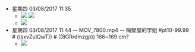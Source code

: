 - 星期四 03/08/2017 11:35 
    - ![](https://firebasestorage.googleapis.com/v0/b/firescript-577a2.appspot.com/o/imgs%2Fapp%2FXELiu-NovaKG%2Fzy4O2s-BlJ.png?alt=media&token=6f180420-07ff-4cb4-8de7-b150a2c3fc8f)
![](https://firebasestorage.googleapis.com/v0/b/firescript-577a2.appspot.com/o/imgs%2Fapp%2FXELiu-NovaKG%2F52O21GzKu0.png?alt=media&token=68d1383b-b2e6-4823-9cfd-934e4169a4ef)
    - ![](https://firebasestorage.googleapis.com/v0/b/firescript-577a2.appspot.com/o/imgs%2Fapp%2FXELiu-NovaKG%2F1YIbg0AGlb.png?alt=media&token=1a2de378-b279-47fa-93ce-0d4adee2f7ed)
- 星期四 03/08/2017 11:44 -- MOV_7800.mp4 -- 隔壁屋的学姐 #pt10-99.99 # ((sxvZuIQwT)) # ((8GRrdmzgp))   166~169 cm?
    - ![](https://firebasestorage.googleapis.com/v0/b/firescript-577a2.appspot.com/o/imgs%2Fapp%2FXELiu-NovaKG%2F-kMFdh6Q9u.png?alt=media&token=5faa6b18-3b45-466a-a1e2-209797f377b8)
